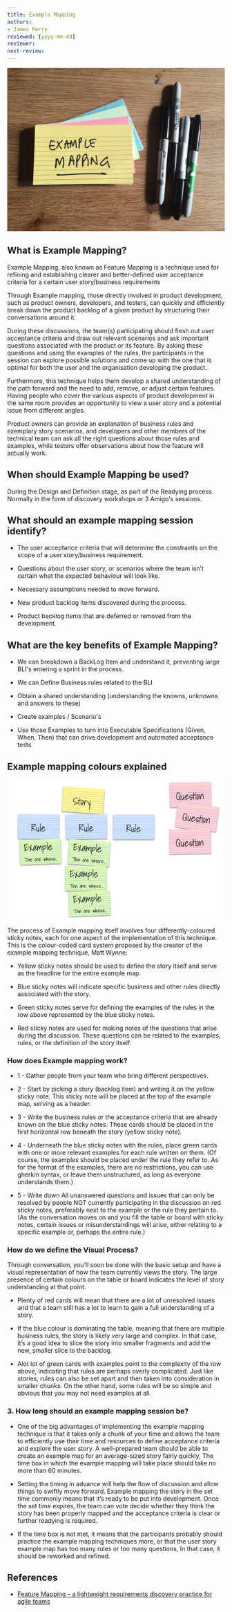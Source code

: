 ```yaml
---
title: Example Mapping
authors: 
- James Perry
reviewed: [yyyy-mm-dd]
reviewer:
next-review:
---
```


![example mapping](examplemapping-1.jpg) 

## What is Example Mapping?
Example Mapping, also known as Feature Mapping is a technique used for refining and establishing clearer and better-defined user acceptance criteria for a certain user story/business requirements

Through Example mapping, those directly involved in product development, such as product owners, developers, and testers, can quickly and efficiently break down the product backlog of a given product by structuring their conversations around it.

During these discussions, the team(s) participating should flesh out user acceptance criteria and draw out relevant scenarios and ask important questions associated with the product or its feature. By asking these questions and using the examples of the rules, the participants in the session can explore possible solutions and come up with the one that is optimal for both the user and the organisation developing the product.

Furthermore, this technique helps them develop a shared understanding of the path forward and the need to add, remove, or adjust certain features. Having people who cover the various aspects of product development in the same room provides an opportunity to view a user story and a potential issue from different angles. 

Product owners can provide an explanation of business rules and exemplary story scenarios, and developers and other members of the technical team can ask all the right questions about those rules and examples, while testers offer observations about how the feature will actually work.

## When should Example Mapping be used?
During the Design and Definition stage, as part of the Readying process. Normally in the form of discovery workshops or 3 Amigo's sessions. 

## What should an example mapping session identify?
-  The user acceptance criteria that will determine the constraints on the scope of a user story/business requirement.

-  Questions about the user story, or scenarios where the team isn’t certain what the expected behaviour will look like.

-  Necessary assumptions needed to move forward.

-  New product backlog items discovered during the process.

-  Product backlog items that are deferred or removed from the development. 

## What are the key benefits of Example Mapping?
-  We can breakdown a BackLog Item and understand it, preventing large BLI's entering a sprint​ in the process.

- We can Define Business rules​ related to the BLI

- Obtain a shared understanding (understanding the knowns, unknowns and answers to these)​

-  Create examples / Scenario's​

- Use those Examples to turn into Executable Specifications (Given, When, Then)​ that can drive development and automated acceptance tests

## Example mapping colours explained

![example mapping](example-mapping.png) 

The process of Example mapping itself involves four differently-coloured sticky notes, each for one aspect of the implementation of this technique. This is the colour-coded card system proposed by the creator of the example mapping technique, Matt Wynne:

- Yellow sticky notes should be used to define the story itself and serve as the headline for the entire example map.

- Blue sticky notes will indicate specific business and other rules directly associated with the story.

- Green sticky notes serve for defining the examples of the rules in the row above represented by the blue sticky notes.

- Red sticky notes are used for making notes of the questions that arise during the discussion. These questions can be related to the examples, rules, or the definition of the story itself.


### How does Example mapping work?
- 1 - Gather people from your team who bring different perspectives. 

- 2 - Start by picking a story (backlog item) and writing it on the yellow sticky note. This sticky note will be placed at the top of the example map, serving as a header. 

- 3 - Write the business rules or the acceptance criteria that are already known on the blue sticky notes. These cards should be placed in the first horizontal row beneath the story (yellow sticky note).

- 4 - Underneath the blue sticky notes with the rules, place green cards with one or more relevant examples for each rule written on them. (Of course, the examples should be placed under the rule they refer to. As for the format of the examples, there are no restrictions, you can use gherkin syntax, or leave them unstructured, as long as everyone understands them.)

- 5 - Write down All unanswered questions and issues that can only be resolved by people NOT currently participating in the discussion on red sticky notes, preferably next to the example or the rule they pertain to. (As the conversation moves on and you fill the table or board with sticky notes, certain issues or misunderstandings will arise, either relating to a specific example or, perhaps the entire rule.)

### How do we define the Visual Process?
Through conversation, you’ll soon be done with the basic setup and have a visual representation of how the team currently views the story. The large presence of certain colours on the table or board indicates the level of story understanding at that point. 

- Plenty of red cards will mean that there are a lot of unresolved issues and that a team still has a lot to learn to gain a full understanding of a story.

- If the blue colour is dominating the table, meaning that there are multiple business rules, the story is likely very large and complex. In that case, it’s a good idea to slice the story into smaller fragments and add the new, smaller slice to the backlog. 

- Alot lot of green cards with examples point to the complexity of the row above, indicating that rules are perhaps overly complicated. Just like stories, rules can also be set apart and then taken into consideration in smaller chunks. On the other hand, some rules will be so simple and obvious that you may not need examples at all.

### 3. How long should an example mapping session be?
- One of the big advantages of implementing the example mapping technique is that it takes only a chunk of your time and allows the team to efficiently use their time and resources to define acceptance criteria and explore the user story. A well-prepared team should be able to create an example map for an average-sized story fairly quickly, The time box in which the example mapping will take place should take no more than 60 minutes.

- Setting the timing in advance will help the flow of discussion and allow things to swiftly move forward. Example mapping the story in the set time commonly means that it’s ready to be put into development. Once the set time expires, the team can vote decide whether they think the story has been properly mapped and the acceptance criteria is clear or further readying is required. 

- If the time box is not met, it means that the participants probably should practice the example mapping techniques more, or that the user story example map has too many rules or too many questions, In that case, it should be reworked and refined. 

## References
- [Feature Mapping – a lightweight requirements discovery practice for agile teams](https://johnfergusonsmart.com/feature-mapping-a-lightweight-requirements-discovery-practice-for-agile-teams/)
